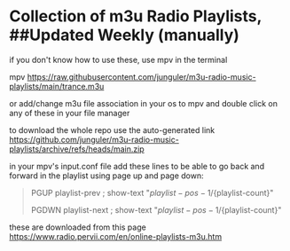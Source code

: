 # Collection of m3u Radio Playlists, ##Updated Weekly (manually)

if you don't know how to use these, use mpv in the terminal

mpv https://raw.githubusercontent.com/junguler/m3u-radio-music-playlists/main/trance.m3u

or add/change m3u file association in your os to mpv and double click on any of these in your file manager

to download the whole repo use the auto-generated link https://github.com/junguler/m3u-radio-music-playlists/archive/refs/heads/main.zip

in your mpv's input.conf file add these lines to be able to go back and forward in the playlist using page up and page down:

>PGUP playlist-prev ; show-text "${playlist-pos-1}/${playlist-count}"
>
>PGDWN playlist-next ; show-text "${playlist-pos-1}/${playlist-count}"

these are downloaded from this page https://www.radio.pervii.com/en/online-playlists-m3u.htm
